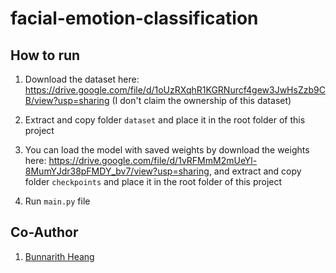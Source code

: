 ﻿# facial-emotion-classification

## How to run

1. Download the dataset here: https://drive.google.com/file/d/1oUzRXqhR1KGRNurcf4gew3JwHsZzb9CB/view?usp=sharing (I don't claim the ownership of this dataset)

2. Extract and copy folder `dataset` and place it in the root folder of this project

3. You can load the model with saved weights by download the weights here: https://drive.google.com/file/d/1vRFMmM2mUeYl-8MumYJdr38pFMDY_bv7/view?usp=sharing, and extract and copy folder `checkpoints` and place it in the root folder of this project

4. Run `main.py` file


## Co-Author
1. [Bunnarith Heang](https://github.com/BunnarithHeang)

